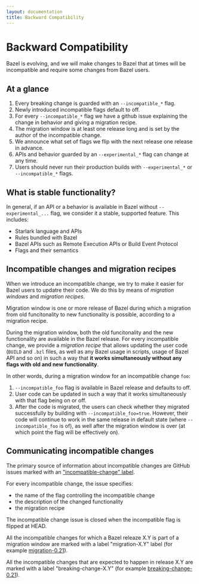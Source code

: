 ```yaml
---
layout: documentation
title: Backward Compatibility
---
```


# Backward Compatibility

Bazel is evolving, and we will make changes to Bazel that at times will be
incompatible and require some changes from Bazel users.

## At a glance

1. Every breaking change is guarded with an `--incompatible_*` flag.
1. Newly introduced incompatible flags default to off.
1. For every `--incompatible_*` flag we have a github issue explaining
   the change in behavior and giving a migration recipe.
1. The migration window is at least one release long and is set by the author of the incompatible change.
1. We announce what set of flags we flip with the next release one release in advance.
1. APIs and behavior guarded by an `--experimental_*` flag can change at any time.
1. Users should never run their production builds with `--experimental_*`  or `--incompatible_*` flags.

## What is stable functionality?

In general, if an API or a behavior is available in Bazel without
`--experimental_...` flag, we consider it a stable, supported feature.
This includes:

* Starlark language and APIs
* Rules bundled with Bazel
* Bazel APIs such as Remote Execution APIs or Build Event Protocol
* Flags and their semantics

## Incompatible changes and migration recipes

When we introduce an incompatible change, we try to make it easier for Bazel
users to updatre their code. We do this by means of _migration windows_ and
_migration recipes_.

Migration window is one or more release of Bazel during which a migration from
old funcitonality to new functionality is possible, according to a migration
recipe.

During the migration window, both the old funcitonality and the new functionality
are available in the Bazel release. For every incompatible change, we provide
a _migration recipe_ that allows updating the user code (`BUILD` and `.bzl` files,
as well as any Bazel usage in scripts, usage of Bazel API and so on) in such a
way that **it works simultaneously without any flags with old and new
functionality**.

In other words, during a migration window for an incompatible change `foo`:

1. `--incompatible_foo` flag is available in Bazel release and defaults to off.
1. User code can be updated in such a way that it works simultaneously with
   that flag being on or off.
1. After the code is migrated, the users can check whether they migrated
   successfully by building with `--incompatible_foo=true`. However, their
   code will continue to work in the same release in default state (where
   `--incompatible_foo` is of), as well after the migration window is over
   (at which point the flag will be effectively on).

## Communicating incompatible changes

The primary source of information about incompatible changes are GitHub issues
marked with an ["incompatible-change" label](https://github.com/bazelbuild/bazel/issues?q=label%3Aincompatible-change+).

For every incompatible change, the issue specifies:
* the name of the flag controlling the incompatible change
* the description of the changed functionality
* the migration recipe

The incompatible change issue is closed when the incompatible flag is flipped at
HEAD.

All the incompatible changes for which a Bazel releaze X.Y is part of a
migration window are marked with a label "migration-X.Y" label (for example
[migration-0.21](https://github.com/bazelbuild/bazel/issues?utf8=%E2%9C%93&q=is%3Aissue+label%3Amigration-0.21)).

All the incompatible changes that are expected to happen in release X.Y
are marked with a label "breaking-change-X.Y" (for example
[breaking-change-0.21](https://github.com/bazelbuild/bazel/issues?utf8=%E2%9C%93&q=is%3Aissue+label%3Abreaking-change-0.21)).



